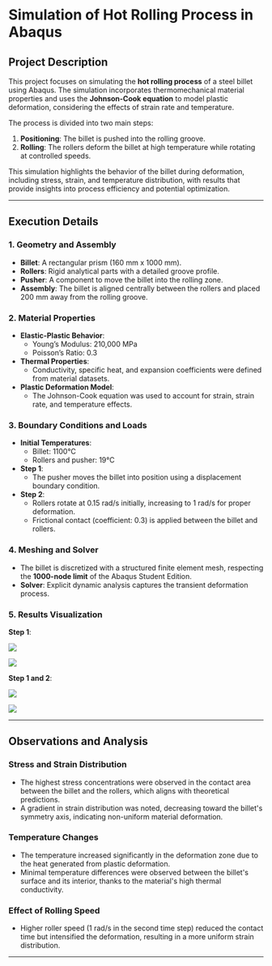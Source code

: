 # Simulation of Hot Rolling Process in Abaqus  

## Project Description  
This project focuses on simulating the **hot rolling process** of a steel billet using Abaqus. The simulation incorporates thermomechanical material properties and uses the **Johnson-Cook equation** to model plastic deformation, considering the effects of strain rate and temperature.  

The process is divided into two main steps:  
1. **Positioning**: The billet is pushed into the rolling groove.  
2. **Rolling**: The rollers deform the billet at high temperature while rotating at controlled speeds.

This simulation highlights the behavior of the billet during deformation, including stress, strain, and temperature distribution, with results that provide insights into process efficiency and potential optimization.  

---

## Execution Details  

### 1. Geometry and Assembly  
- **Billet**: A rectangular prism (160 mm x 1000 mm).  
- **Rollers**: Rigid analytical parts with a detailed groove profile.  
- **Pusher**: A component to move the billet into the rolling zone.  
- **Assembly**: The billet is aligned centrally between the rollers and placed 200 mm away from the rolling groove.  

### 2. Material Properties  
- **Elastic-Plastic Behavior**:  
  - Young’s Modulus: 210,000 MPa  
  - Poisson’s Ratio: 0.3  
- **Thermal Properties**:  
  - Conductivity, specific heat, and expansion coefficients were defined from material datasets.  
- **Plastic Deformation Model**:  
  - The Johnson-Cook equation was used to account for strain, strain rate, and temperature effects.  

### 3. Boundary Conditions and Loads  
- **Initial Temperatures**:  
  - Billet: 1100°C  
  - Rollers and pusher: 19°C  
- **Step 1**:  
  - The pusher moves the billet into position using a displacement boundary condition.  
- **Step 2**:  
  - Rollers rotate at 0.15 rad/s initially, increasing to 1 rad/s for proper deformation.  
  - Frictional contact (coefficient: 0.3) is applied between the billet and rollers.  

### 4. Meshing and Solver  
- The billet is discretized with a structured finite element mesh, respecting the **1000-node limit** of the Abaqus Student Edition.  
- **Solver**: Explicit dynamic analysis captures the transient deformation process.  

### 5. Results Visualization  

**Step 1**:

![](/resources/s1.gif)

![](/resources/s1_2.gif)

**Step 1 and 2**:

![](/resources/s1_s2.gif)

![](/resources/s1_s2_2.gif)

---

## Observations and Analysis  

### Stress and Strain Distribution  
- The highest stress concentrations were observed in the contact area between the billet and the rollers, which aligns with theoretical predictions.  
- A gradient in strain distribution was noted, decreasing toward the billet's symmetry axis, indicating non-uniform material deformation.  

### Temperature Changes  
- The temperature increased significantly in the deformation zone due to the heat generated from plastic deformation.  
- Minimal temperature differences were observed between the billet's surface and its interior, thanks to the material's high thermal conductivity.  

### Effect of Rolling Speed  
- Higher roller speed (1 rad/s in the second time step) reduced the contact time but intensified the deformation, resulting in a more uniform strain distribution.

---